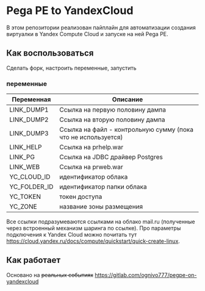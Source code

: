 # Pega PE to YandexCloud

В этом репозитории реализован пайплайн для автоматизации создания виртуалки в Yandex Compute Cloud и запуске на ней Pega PE.

## Как воспользоваться
Сделать форк, настроить переменные, запустить

### переменные
| Переменная   | Описание                                                      |
|--------------|---------------------------------------------------------------|
| LINK_DUMP1   | Ссылка на первую половину дампа                               |
| LINK_DUMP2   | Ссылка на вторую половину дампа                               |
| LINK_DUMP3   | Ссылка на файл - контрольную сумму (пока что не используется) |
| LINK_HELP    | Ссылка на prhelp.war                                          |
| LINK_PG      | Ссылка на JDBC драйвер Postgres                               |
| LINK_WEB     | Ссылка на prweb.war                                           |
| YC_CLOUD_ID  | идентификатор облака                                          |
| YC_FOLDER_ID | идентификатор папки облака                                    |
| YC_TOKEN     | токен доступа                                                 |
| YC_ZONE      | название зоны размещения                                      |

Все ссылки подразумеваются ссылками на облако mail.ru (полученные через встроенный механизм шаринга по ссылке).
Про параметры подключения к Yandex Cloud можно почитать тут https://cloud.yandex.ru/docs/compute/quickstart/quick-create-linux.

## Как работает

Основано на ~~реальных событиях~~ https://gitlab.com/ognivo777/pegpe-on-yandexcloud

